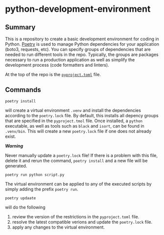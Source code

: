 # python-development-environment

## Summary 
This is a repository to create a basic development environment for coding in Python. [Poetry](https://python-poetry.orgs/docs) is used to manage Python dependencies for your application (boto3, requests, etc). You can specify groups of dependencies that are needed to run different tools in the repo. Typically, the groups are packages necessary to run a production application as well as simplify the development process (code formatters and linters).

At the top of the repo is the [`pyproject.toml`](https://pip.pypa.io/en/stable/reference/build-system/pyproject-toml/) file.

## Commands
```
poetry install
```
will create a virtual environment `.venv` and install the dependencies according to the `poetry.lock` file. By default, this installs all depency groups that are specified in the `pyproject.tmol` file. Once installed, a `python` executable, as well as tools such as `black` and `isort`, can be found in `.venv/bin`.  This will create a new `poetry.lock` file if one does not already exist.

**_Warning_**

Never manually update a `poetry.lock` file! If there is a problem with this file, delete it and rerun the command, `poetry install` and a new file will be generated.


```
poetry run python script.py
```
The virtual environment can be applied to any of the executed scripts by simply adding the prefix `poetry run`. 


```
poetry updaate
```
will do the following 
1. review the version of the restrictions in the `pyproject.toml` file.
2. resolve the latest compatible verions and update the `poetry.lock` file.
3. apply any changes to the virtual environment.


